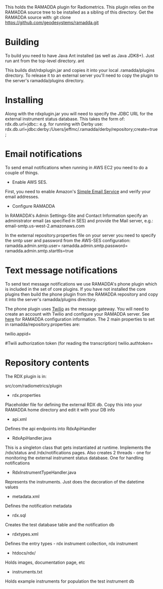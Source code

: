 This holds the RAMADDA plugin for Radiometrics.
This plugin relies on the RAMADDA source tree to be installed as a sibling of this  directory. 
Get the RAMADDA source with:
git clone https://github.com/geodesystems/ramadda.git

# Building
To build you need to have Java Ant installed (as well as Java JDK8+). Just run ant from the top-level directory.
   ant

This builds dist/rdxplugin.jar and copies it into your local .ramadda/plugins directory. To release it to an external server you'll need to copy the plugin to the server's ramadda/plugins directory.


# Installing

Along with the rdxplugin.jar you will need to specify the JDBC URL for the external instrument status database. This takes the form of:
  rdx.db.url=jdbc:<database type>:<database path>
e.g. for running with Derby use:
  rdx.db.url=jdbc:derby:/Users/jeffmc/.ramadda/derby/repository;create=true;

# Email notifications
To send email notifications when running in AWS EC2 you need to do a couple of things. 
* Enable AWS SES. 

First,  you need to enable Amazon's <a href="https://docs.bitnami.com/aws/how-to/use-ses/">Simple Email Service</a> and verify your email addresses. 

* Configure RAMADDA

In  RAMADDA's  Admin Settings-Site and Contact Information specify an administrator email (as specified in SES) and provide the Mail server, e.g.:
  email-smtp.us-west-2.amazonaws.com

In the external repository.properties file on your server you need to specify the smtp user and password from the AWS-SES configuration:
  ramadda.admin.smtp.user=
  ramadda.admin.smtp.password=
  ramadda.admin.smtp.starttls=true



# Text message notifications

To send text message notifications we use RAMADDA's phone plugin which is included in  the set of core plugins. If you have not installed the core plugins then build the phone plugin from the RAMADDA repository and copy it into the server's ramadda/plugins directory.


The phone plugin uses <a href="https://www.twilio.com/">Twilio</a> as the message gateway. 
You will need to create an account with Twilio and configure your RAMADDA server. 
See <a href="https://geodesystems.com/repository/phone/configuration.html">here</a> for RAMADDA configuration information. The 2 main properties to set in ramadda/repository.properties are:

  twilio.appid=

  #Twili authorization token (for reading the transcription)
  twilio.authtoken=


# Repository contents
The RDX plugin is in:

  src/com/radiometrics/plugin

* rdx.properties

Placeholder file for defining the external RDX db. Copy this into your RAMADDA home directory and edit it with your DB info


* api.xml

Defines the api endpoints into RdxApiHandler

* RdxApiHandler.java

This is a singleton class that gets instantiated at runtime. 
Implements the /rdx/status and /rdx/notifications pages. 
Also creates 2 threads  - one for monitoring the external instrument status database. One for handling notifications


* RdxInstrumentTypeHandler.java

Represents the instruments. Just does the decoration of the datetime values


* metadata.xml

Defines the notification metadata


* rdx.sql

Creates the test database table and the notification db

* rdxtypes.xml

Defines the entry types - rdx instrument collection, rdx instrument

* htdocs/rdx/

Holds images, documentation page, etc

* instruments.txt

Holds example instruments for population the test instrument db


